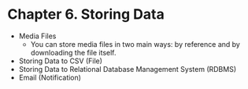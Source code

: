 # Chapter 6. Storing Data

- Media Files
    - You can store media files in two main ways: by reference and by downloading the file itself.
- Storing Data to CSV (File)
- Storing Data to Relational Database Management System (RDBMS)
- Email (Notification)
